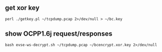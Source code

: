 ## get xor key

```
perl ./getkey.pl ~/tcpdump.pcap 2>/dev/null > ~/bc.key
```

## show OCPP1.6j request/responses

```
bash evse-ws-decrypt.sh ~/tcpdump.pcap ~/bcencrypt.xor.key 2>/dev/null
```

